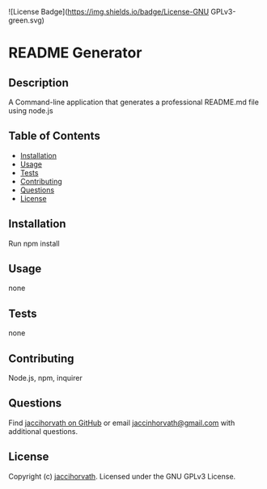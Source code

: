 ![License Badge](https://img.shields.io/badge/License-GNU GPLv3-green.svg)
# README Generator

## Description
A Command-line application that generates a professional README.md file using node.js

## Table of Contents
* [Installation](#installation)
* [Usage](#usage)
* [Tests](#tests)
* [Contributing](#contributing)
* [Questions](#questions)
* [License](#license)

## Installation
Run npm install

## Usage
none

## Tests
none

## Contributing
Node.js, npm, inquirer

## Questions
Find [jaccihorvath on GitHub](https://github.com/jaccihorvath) or email [jaccinhorvath@gmail.com](mailto:jaccinhorvath@gmail.com) with additional questions.

## License
Copyright (c) [jaccihorvath](https://github.com/jaccihorvath).
Licensed under the GNU GPLv3 License.
